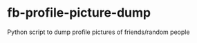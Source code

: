 fb-profile-picture-dump
=======================

Python script to dump profile pictures of friends/random people
